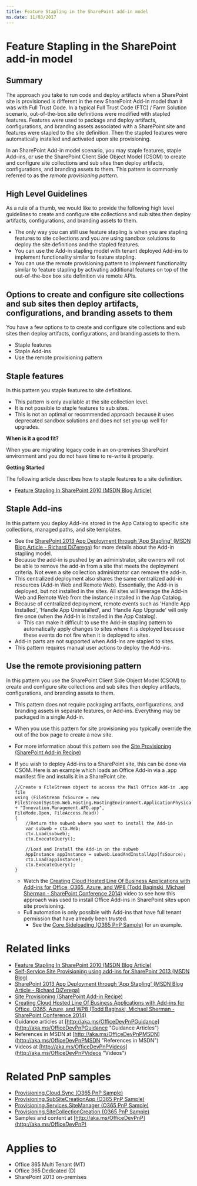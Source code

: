 ```yaml
---
title: Feature Stapling in the SharePoint add-in model
ms.date: 11/03/2017
---
```

Feature Stapling in the SharePoint add-in model
===============================================

Summary
-------

The approach you take to run code and deploy artifacts when a SharePoint site is provisioned is different in the new SharePoint Add-in model than it was with Full Trust Code.  In a typical Full Trust Code (FTC) / Farm Solution scenario, out-of-the-box site definitions were modified with stapled features.  Features were used to package and deploy artifacts, configurations, and branding assets associated with a SharePoint site and features were stapled to the site definition.  Then the stapled features were automatically installed and activated upon site provisioning.

In an SharePoint Add-in model scenario, you may staple features, staple Add-ins, or use the SharePoint Client Side Object Model (CSOM) to create and configure site collections and sub sites then deploy artifacts, configurations, and branding assets to them. This pattern is commonly referred to as the *remote provisioning pattern*.

High Level Guidelines
---------------------

As a rule of a thumb, we would like to provide the following high level guidelines to create and configure site collections and sub sites then deploy artifacts, configurations, and branding assets to them.

- The only way you can still use feature stapling is when you are stapling features to site collections and you are using sandbox solutions to deploy the site definitions and the stapled features.	
- You can use the Add-in stapling model with tenant deployed Add-ins to implement functionality similar to feature stapling.
- You can use the remote provisioning pattern to implement functionality similar to feature stapling by activating additional features on top of the out-of-the-box box site definition via remote APIs.

Options to create and configure site collections and sub sites then deploy artifacts, configurations, and branding assets to them
---------------------------------------------------------------------------------------------------------------------------------

You have a few options to to create and configure site collections and sub sites then deploy artifacts, configurations, and branding assets to them.

- Staple features
- Staple Add-ins
- Use the remote provisioning pattern 	

Staple features
---------------
In this pattern you staple features to site definitions.
	
- This pattern is only available at the site collection level.
- It is not possible to staple features to sub sites.
- This is not an optimal or recommended approach because it uses deprecated sandbox solutions and does not set you up well for upgrades.

**When is it a good fit?**

When you are migrating legacy code in an on-premises SharePoint environment and you do not have time to re-write it properly.

**Getting Started**

The following article describes how to staple features to a site definition.

- [Feature Stapling In SharePoint 2010 (MSDN Blog Article)](http://blogs.msdn.com/b/kunal_mukherjee/archive/2011/01/11/feature-stapling-in-sharepoint-2010.aspx)

Staple Add-ins
--------------
In this pattern you deploy Add-ins stored in the App Catalog to specific site collections, managed paths, and site templates.

- See the [SharePoint 2013 App Deployment through 'App Stapling' (MSDN Blog Article - Richard DiZerega)](http://blogs.msdn.com/b/richard_dizeregas_blog/archive/2013/09/18/10399333.aspx) for more details about the Add-in stapling model.
- Because the add-in is pushed by an administrator, site owners will not be able to remove the add-in from a site that meets the deployment criteria.  Not even a site collection administrator can remove the add-in.
- This centralized deployment also shares the same centralized add-in resources (Add-in Web and Remote Web).  Essentially, the Add-in is deployed, but not installed in the sites.  All sites will leverage the Add-in Web and Remote Web from the instance installed in the App Catalog.
- Because of centralized deployment, remote events such as 'Handle App Installed', 'Handle App Uninstalled', and 'Handle App Upgrade' will only fire once (when the Add-In is installed in the App Catalog).
	+ This can make it difficult to use the Add-in stapling pattern to automatically apply changes to sites where it is deployed because these events do not fire when it is deployed to sites.
- Add-in parts are not supported when Add-ins are stapled to sites.
- This pattern requires manual user actions to deploy the Add-ins.

Use the remote provisioning pattern
-----------------------------------

In this pattern you use the SharePoint Client Side Object Model (CSOM) to create and configure site collections and sub sites then deploy artifacts, configurations, and branding assets to them.

- This pattern does not require packaging artifacts, configurations, and branding assets in separate features, or Add-ins.  Everything may be packaged in a single Add-in.
- When you use this pattern for site provisioning you typically override the out of the box page to create a new site.
- For more information about this pattern see the [Site Provisioning (SharePoint Add-in Recipe)](site-provisioning-sharepoint-add-in.md)
- If you wish to deploy Add-ins to a SharePoint site, this can be done via CSOM.  Here is an example which loads an Office Add-in via a .app manifest file and installs it in a SharePoint site.

	```
	//Create a FileStream object to access the Mail Office Add-in .app file 
	using (FileStream fsSource = new FileStream(System.Web.Hosting.HostingEnvironment.ApplicationPhysicalPath + "Innovation.Management.AFO.app",
    FileMode.Open, FileAccess.Read))
    {
		//Return the subweb where you want to install the Add-in
        var subweb = ctx.Web;
        ctx.Load(subweb);
        ctx.ExecuteQuery();

		//Load and Install the Add-in on the subweb
        AppInstance appInstance = subweb.LoadAndInstallApp(fsSource);
        ctx.Load(appInstance);
        ctx.ExecuteQuery();
    }
	```

	+ Watch the [Creating Cloud Hosted Line Of Business Applications with Add-ins for Office, O365, Azure, and WP8 (Todd Baginski, Michael Sherman - SharePoint Conference 2014)](https://channel9.msdn.com/Events/SharePoint-Conference/2014/SPC361) video to see how this approach was used to install Office Add-ins in SharePoint sites upon site provisioning.
	+ Full automation is only possible with Add-ins that have full tenant permission that have already been trusted.
		+ See the [Core.Sideloading (O365 PnP Sample)](https://github.com/SharePoint/PnP/tree/master/Samples/Core.SideLoading) for an example. 

Related links
=============
- [Feature Stapling In SharePoint 2010 (MSDN Blog Article)](http://blogs.msdn.com/b/kunal_mukherjee/archive/2011/01/11/feature-stapling-in-sharepoint-2010.aspx)
- [Self-Service Site Provisioning using add-ins for SharePoint 2013 (MSDN Blog)](http://blogs.msdn.com/b/richard_dizeregas_blog/archive/2013/04/04/self-service-site-provisioning-using-apps-for-sharepoint-2013.aspx)
- [SharePoint 2013 App Deployment through 'App Stapling' (MSDN Blog Article - Richard DiZerega)](http://blogs.msdn.com/b/richard_dizeregas_blog/archive/2013/09/18/10399333.aspx)
- [Site Provisioning (SharePoint Add-in Recipe)](site-provisioning-sharepoint-add-in.md)
- [Creating Cloud Hosted Line Of Business Applications with Add-ins for Office, O365, Azure, and WP8 (Todd Baginski, Michael Sherman - SharePoint Conference 2014)](https://channel9.msdn.com/Events/SharePoint-Conference/2014/SPC361)
- Guidance articles at [http://aka.ms/OfficeDevPnPGuidance](http://aka.ms/OfficeDevPnPGuidance "Guidance Articles")
- References in MSDN at [http://aka.ms/OfficeDevPnPMSDN](http://aka.ms/OfficeDevPnPMSDN "References in MSDN")
- Videos at [http://aka.ms/OfficeDevPnPVideos](http://aka.ms/OfficeDevPnPVideos "Videos")

Related PnP samples
===================

- [Provisioning.Cloud.Sync (O365 PnP Sample)](https://github.com/SharePoint/PnP/tree/master/Solutions/Provisioning.Cloud.Sync)
- [Provisioning.SubSiteCreationApp (O365 PnP Sample)](https://github.com/SharePoint/PnP/tree/master/Samples/Provisioning.SubSiteCreationApp)
- [Provisioning.Services.SiteManager (O365 PnP Sample)](https://github.com/SharePoint/PnP/tree/master/Samples/Provisioning.Services.SiteManager)
- [Provisioning.SiteCollectionCreation (O365 PnP Sample)](https://github.com/SharePoint/PnP/tree/master/Samples/Provisioning.SiteCollectionCreation)
- Samples and content at [http://aka.ms/OfficeDevPnP](http://aka.ms/OfficeDevPnP)

Applies to
==========
- Office 365 Multi Tenant (MT)
- Office 365 Dedicated (D)
- SharePoint 2013 on-premises
